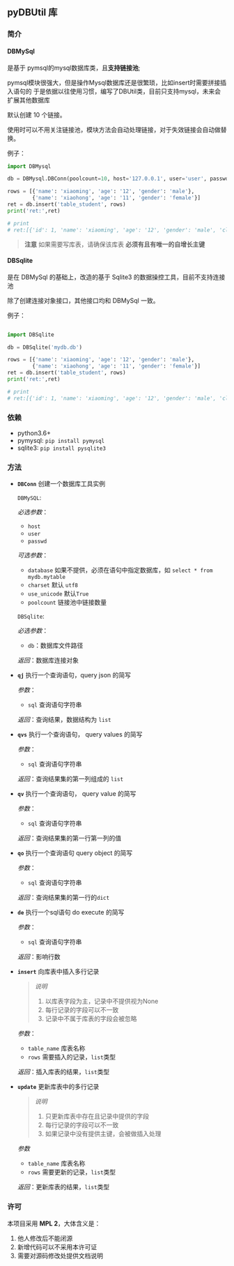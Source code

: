 ## pyDBUtil 库

### 简介

#### DBMySql

是基于 pymsql的mysql数据库类，且**支持链接池**;

pymsql模块很强大，但是操作Mysql数据库还是很繁琐，比如insert时需要拼接插入语句的
于是依据以往使用习惯，编写了DBUtil类，目前只支持mysql，未来会扩展其他数据库

默认创建 10 个链接。

使用时可以不用关注链接池，模块方法会自动处理链接，对于失效链接会自动做替换。

例子：

```python
import DBMysql

db = DBMysql.DBConn(poolcount=10, host='127.0.0.1', user='user', passwd='password', database='test')

rows = [{'name': 'xiaoming', 'age': '12', 'gender': 'male'},
        {'name': 'xiaohong', 'age': '11', 'gender': 'female'}]
ret = db.insert('table_student', rows)
print('ret:',ret)

# print
# ret:[{'id': 1, 'name': 'xiaoming', 'age': '12', 'gender': 'male', 'class': None}, {'id': 2, 'name': 'xiaohong', 'age': '11', 'gender': 'female', 'class': None}]
```

> **注意**
> 如果需要写库表，请确保该库表 **必须有且有唯一的自增长主键**

#### DBSqlite

是在 DBMySql 的基础上，改造的基于 Sqlite3 的数据操控工具，目前不支持连接池

除了创建连接对象接口，其他接口均和 DBMySql 一致。

例子：

```python

import DBSqlite

db = DBSqlite('mydb.db')

rows = [{'name': 'xiaoming', 'age': '12', 'gender': 'male'},
        {'name': 'xiaohong', 'age': '11', 'gender': 'female'}]
ret = db.insert('table_student', rows)
print('ret:',ret)

# print
# ret:[{'id': 1, 'name': 'xiaoming', 'age': '12', 'gender': 'male', 'class': None}, {'id': 2, 'name': 'xiaohong', 'age': '11', 'gender': 'female', 'class': None}]
```

### 依赖

- python3.6+
- pymysql: `pip install pymysql`
- sqlite3: `pip install pysqlite3`

### 方法

- **`DBConn`** 创建一个数据库工具实例
  
   `DBMySQL`:

  *必选参数*：
  - `host`
  - `user`
  - `passwd`
  
  *可选参数*：
  - `database` 如果不提供，必须在语句中指定数据库，如 `select * from mydb.mytable`
  - `charset` 默认 `utf8`
  - `use_unicode` 默认`True`
  - `poolcount` 链接池中链接数量
  
  `DBSqlite`:

  *必选参数*：
  - `db`：数据库文件路径

  *返回*：数据库连接对象
  
- **`qj`** 执行一个查询语句，query json 的简写
  
  *参数*：
  - `sql` 查询语句字符串
  
  *返回*：查询结果，数据结构为 `list`
  
- **`qvs`** 执行一个查询语句， query values 的简写
  
  *参数*：
  - `sql` 查询语句字符串
  
  *返回*：查询结果集的第一列组成的 `list`
  
- **`qv`** 执行一个查询语句， query value 的简写
  
  *参数*：
  - `sql` 查询语句字符串

  *返回*：查询结果集的第一行第一列的值
  
- **`qo`** 执行一个查询语句 query object 的简写
  
  *参数*：
  - `sql` 查询语句字符串
  
  *返回*：查询结果集的第一行的`dict`
  
- **`de`** 执行一个sql语句 do execute 的简写
  
  *参数*：
  - `sql` 查询语句字符串

  *返回*：影响行数
  
- **`insert`** 向库表中插入多行记录
  > *说明*
  >
  >1. 以库表字段为主，记录中不提供视为None
  >2. 每行记录的字段可以不一致
  >3. 记录中不属于库表的字段会被忽略
  
  *参数*：
  - `table_name` 库表名称
  - `rows` 需要插入的记录，`list`类型

  *返回*：插入库表的结果，`list`类型
  
- **`update`** 更新库表中的多行记录
  > *说明*
  >
  >  1. 只更新库表中存在且记录中提供的字段
  >  2. 每行记录的字段可以不一致
  >  3. 如果记录中没有提供主键，会被做插入处理

    *参数*
  - `table_name` 库表名称
  - `rows` 需要更新的记录，`list`类型

  *返回*：更新库表的结果，`list`类型

### 许可

本项目采用 **MPL 2**，大体含义是：

1. 他人修改后不能闭源
2. 新增代码可以不采用本许可证
3. 需要对源码修改处提供文档说明

